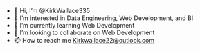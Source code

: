 - 👋 Hi, I’m @KirkWallace335
- 👀 I’m interested in Data Engineering, Web Development, and BI
- 🌱 I’m currently learning Web Development
- 💞️ I’m looking to collaborate on Web Development
- 📫 How to reach me Kirkwallace22@outlook.com

<!---
KirkWallace335/KirkWallace335 is a ✨ special ✨ repository because its `README.md` (this file) appears on your GitHub profile.
You can click the Preview link to take a look at your changes.
--->
